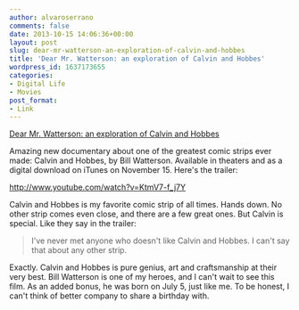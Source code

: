 ```yaml
---
author: alvaroserrano
comments: false
date: 2013-10-15 14:06:36+00:00
layout: post
slug: dear-mr-watterson-an-exploration-of-calvin-and-hobbes
title: 'Dear Mr. Watterson: an exploration of Calvin and Hobbes'
wordpress_id: 1637173655
categories:
- Digital Life
- Movies
post_format:
- Link
---
```


[Dear Mr. Watterson: an exploration of Calvin and Hobbes](http://dearmrwatterson.com/store/)

Amazing new documentary about one of the greatest comic strips ever made: Calvin and Hobbes, by Bill Watterson. Available in theaters and as a digital download on iTunes on November 15. Here's the trailer:

http://www.youtube.com/watch?v=KtmV7-f_j7Y

Calvin and Hobbes is my favorite comic strip of all times. Hands down. No other strip comes even close, and there are a few great ones. But Calvin is special. Like they say in the trailer:



<blockquote>I've never met anyone who doesn't like Calvin and Hobbes. I can't say that about any other strip.</blockquote>



Exactly. Calvin and Hobbes is pure genius, art and craftsmanship at their very best. Bill Watterson is one of my heroes, and I can't wait to see this film. As an added bonus, he was born on July 5, just like me. To be honest, I can't think of better company to share a birthday with.
